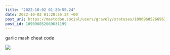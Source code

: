 ```yaml
---
title: "2022-10-02 01:20:55.24"
date: 2022-10-02 01:20:55.24 +00
post_uri: https://mastodon.social/users/gravely/statuses/109096052669631199
post_id: 109096052669631199
---
```

garlic mash cheat code


![](/images/109096052608858747.jpg)

